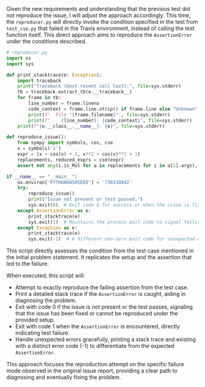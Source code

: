 Given the new requirements and understanding that the previous test did not reproduce the issue, I will adjust the approach accordingly. This time, the `reproducer.py` will directly invoke the condition specified in the test from `test_cse.py` that failed in the Travis environment, instead of calling the test function itself. This direct approach aims to reproduce the `AssertionError` under the conditions described.

```python
# reproducer.py
import os
import sys

def print_stacktrace(e: Exception):
    import traceback
    print("Traceback (most recent call last):", file=sys.stderr)
    tb = traceback.extract_tb(e.__traceback__)
    for frame in tb:
        line_number = frame.lineno
        code_context = frame.line.strip() if frame.line else "Unknown"
        print(f'  File "{frame.filename}"', file=sys.stderr)
        print(f"    {line_number}: {code_context}", file=sys.stderr)
    print(f"{e.__class__.__name__}: {e}", file=sys.stderr)

def reproduce_issue():
    from sympy import symbols, cos, cse
    x = symbols('x')
    expr = (x + cos(x) + 1, x**2 + cos(x)**2 + 1)
    replacements, reduced_exprs = cse(expr)
    assert not any(i.is_Mul for a in replacements for i in a[1].args), "Test issue reproduced: AssertionError"

if __name__ == "__main__":
    os.environ['PYTHONHASHSEED'] = '736538842'
    try:
        reproduce_issue()
        print("Issue not present or test passed.")
        sys.exit(0)  # Exit code 0 for success or when the issue is fixed
    except AssertionError as e:
        print_stacktrace(e)
        sys.exit(1)  # Maintains the process exit code to signal failure for CI/CD tools
    except Exception as e:
        print_stacktrace(e)
        sys.exit(-1)  # A different non-zero exit code for unexpected errors
```

This script directly assesses the condition from the test case mentioned in the initial problem statement. It replicates the setup and the assertion that led to the failure. 

When executed, this script will:

- Attempt to exactly reproduce the failing assertion from the test case.
- Print a detailed stack trace if the `AssertionError` is caught, aiding in diagnosing the problem.
- Exit with code 0 if the issue is not present or the test passes, signaling that the issue has been fixed or cannot be reproduced under the provided setup.
- Exit with code 1 when the `AssertionError` is encountered, directly indicating test failure.
- Handle unexpected errors gracefully, printing a stack trace and existing with a distinct error code (-1) to differentiate from the expected `AssertionError`.

This approach focuses the reproduction attempt on the specific failure mode observed in the original issue report, providing a clear path to diagnosing and eventually fixing the problem.